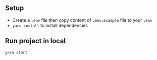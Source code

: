 ## Setup
- Create a `.env` file then copy content of `.env.example` file to your `.env`
- `yarn install` to install dependencies
## Run project in local
`yarn start`
